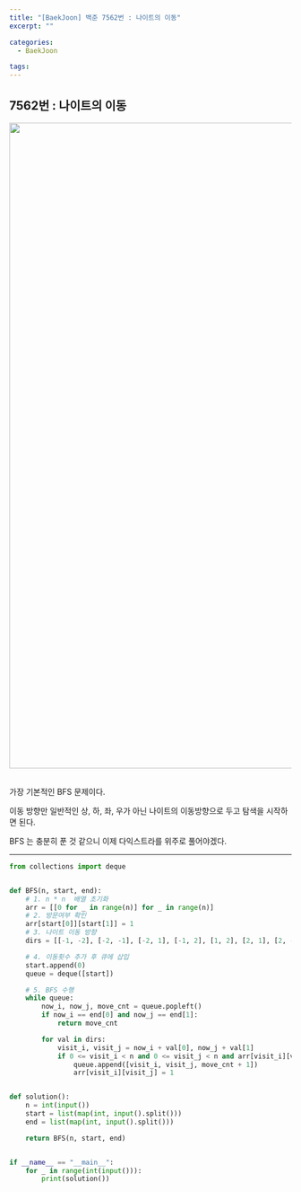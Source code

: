 ```yaml
---
title: "[BaekJoon] 백준 7562번 : 나이트의 이동"
excerpt: ""

categories:
  - BaekJoon

tags:
---
```


## 7562번 : 나이트의 이동

<center><img width="1150" alt="" src="https://user-images.githubusercontent.com/54533309/120992327-74f6a680-c7bd-11eb-9f71-00ba62c1d792.png">
</center>


<br>

가장 기본적인 BFS 문제이다.

이동 방향만 일반적인 상, 하, 좌, 우가 아닌 나이트의 이동방향으로 두고 탐색을 시작하면 된다.

BFS 는 충분히 푼 것 같으니 이제 다익스트라를 위주로 풀어야겠다.

---

```python
from collections import deque


def BFS(n, start, end):
    # 1. n * n  배열 초기화
    arr = [[0 for _ in range(n)] for _ in range(n)]
    # 2. 방문여부 확인
    arr[start[0]][start[1]] = 1
    # 3. 나이트 이동 방향
    dirs = [[-1, -2], [-2, -1], [-2, 1], [-1, 2], [1, 2], [2, 1], [2, -1], [1, -2]]

    # 4. 이동횟수 추가 후 큐에 삽입
    start.append(0)
    queue = deque([start])

    # 5. BFS 수행
    while queue:
        now_i, now_j, move_cnt = queue.popleft()
        if now_i == end[0] and now_j == end[1]:
            return move_cnt

        for val in dirs:
            visit_i, visit_j = now_i + val[0], now_j + val[1]
            if 0 <= visit_i < n and 0 <= visit_j < n and arr[visit_i][visit_j] == 0:
                queue.append([visit_i, visit_j, move_cnt + 1])
                arr[visit_i][visit_j] = 1


def solution():
    n = int(input())
    start = list(map(int, input().split()))
    end = list(map(int, input().split()))

    return BFS(n, start, end)


if __name__ == "__main__":
    for _ in range(int(input())):
        print(solution())
```

<br>